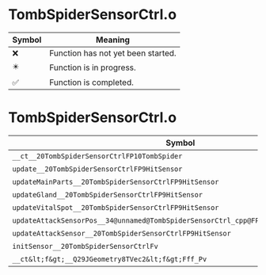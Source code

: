 # TombSpiderSensorCtrl.o
| Symbol | Meaning 
| ------------- | ------------- 
| :x: | Function has not yet been started. 
| :eight_pointed_black_star: | Function is in progress. 
| :white_check_mark: | Function is completed. 


# TombSpiderSensorCtrl.o
| Symbol | Decompiled? |
| ------------- | ------------- |
| `__ct__20TombSpiderSensorCtrlFP10TombSpider` | :x: |
| `update__20TombSpiderSensorCtrlFP9HitSensor` | :x: |
| `updateMainParts__20TombSpiderSensorCtrlFP9HitSensor` | :x: |
| `updateGland__20TombSpiderSensorCtrlFP9HitSensor` | :x: |
| `updateVitalSpot__20TombSpiderSensorCtrlFP9HitSensor` | :x: |
| `updateAttackSensorPos__34@unnamed@TombSpiderSensorCtrl_cpp@FP9HitSensorPC9LiveActor` | :x: |
| `updateAttackSensor__20TombSpiderSensorCtrlFP9HitSensor` | :x: |
| `initSensor__20TombSpiderSensorCtrlFv` | :x: |
| `__ct&lt;f&gt;__Q29JGeometry8TVec2&lt;f&gt;Fff_Pv` | :x: |
